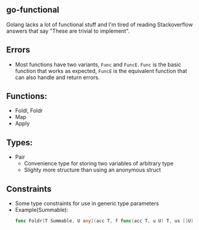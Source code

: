 ## go-functional
Golang lacks a lot of functional stuff and I'm tired of reading Stackoverflow answers that say "These are trivial to implement".

## Errors
- Most functions have two variants, `Func` and `FuncE`. `Func` is the basic function that works as expected, `FuncE` is the equivalent function that can also handle and return errors.


## Functions:
- Foldl, Foldr
- Map
- Apply

## Types:
- Pair
    - Convenience type for storing two variables of arbitrary type
    - Slighty more structure than using an anonymous struct

## Constraints
- Some type constraints for use in generic type parameters
- Example(Summable):
    ```go
    func Foldr[T Summable, U any](acc T, f func(acc T, u U) T, us []U) T ...
    ```


